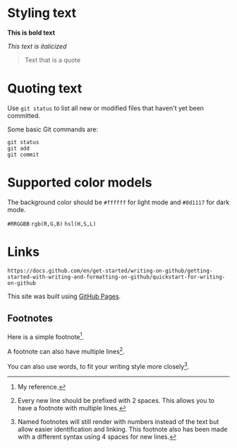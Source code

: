 # Styling text

**This is bold text**

*This text is italicized*

> Text that is a quote

# Quoting text

Use `git status` to list all new or modified files that haven't yet been committed.

Some basic Git commands are:
```
git status
git add
git commit
```

# Supported color models

The background color should be `#ffffff` for light mode and `#0d1117` for dark mode.

`#RRGGBB`
`rgb(R,G,B)`
`hsl(H,S,L)`

# Links
```
https://docs.github.com/en/get-started/writing-on-github/getting-started-with-writing-and-formatting-on-github/quickstart-for-writing-on-github
```

This site was built using [GitHub Pages](https://pages.github.com/).

## Footnotes
Here is a simple footnote[^1].

A footnote can also have multiple lines[^2].

You can also use words, to fit your writing style more closely[^note].

[^1]: My reference.
[^2]: Every new line should be prefixed with 2 spaces.
  This allows you to have a footnote with multiple lines.
[^note]:
    Named footnotes will still render with numbers instead of the text but allow easier identification and linking.
    This footnote also has been made with a different syntax using 4 spaces for new lines.
